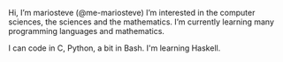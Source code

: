 Hi, I’m mariosteve (@me-mariosteve)
I’m interested in the computer sciences, the sciences and the mathematics.
I’m currently learning many programming languages and mathematics.

I can code in C, Python, a bit in Bash.
I'm learning Haskell.
